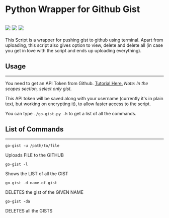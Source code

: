 # Python Wrapper for Github Gist
![](https://img.shields.io/pypi/pyversions/Django.svg)
![](https://img.shields.io/badge/pypi-v1-green.svg)
![](https://img.shields.io/github/license/mashape/apistatus.svg)
---
This Script is a wrapper for pushing gist to github using terminal. Apart from uploading, this script also gives option to view, delete and delete all (in case you get in love with the script and ends up uploading everything).

## Usage
---
You need to get an API Token from Github.  [Tutorial Here.](https://help.github.com/articles/creating-a-personal-access-token-for-the-command-line/#creating-a-token) 
 _Note: In the scopes section, select only gist._


This API token will be saved along with your username (currently it's in plain text, but working on encrypting it), to allow faster access to the script.

You can type `./go-gist.py -h` to get a list of all the commands.

## List of Commands
---


`go-gist -u /path/to/file` 

   Uploads FILE to the GITHUB


`go-gist -l` 

   Shows the LIST of all the GIST 


`go-gist -d name-of-gist`

   DELETES the gist of the GIVEN NAME 


`go-gist -da`

   DELETES all the GISTS
